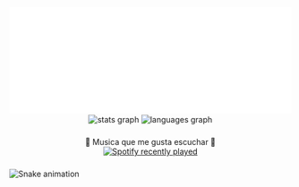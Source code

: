 <div align="center">
  <div align="center">
    <img src="banner.svg" alt="my_banner">
  </div>
</div>


<div align="center">
  <img src="https://github-readme-stats.vercel.app/api?username=OctavioFloG&hide_title=false&hide_rank=false&show_icons=true&include_all_commits=true&count_private=true&disable_animations=false&theme=dracula&locale=en&hide_border=false&order=1" height="150" alt="stats graph"  />
  <img src="https://github-readme-stats.vercel.app/api/top-langs?username=OctavioFloG&locale=en&hide_title=false&layout=compact&card_width=320&langs_count=5&theme=dracula&hide_border=false&order=2" height="150" alt="languages graph"  />
</div>

###
<div align="center">
🎵 Musica que me gusta escuchar 🎵
</div>

<div align="center">
  <a href="https://open.spotify.com/user/yaehchr5zhfwkewpbgpxbxdd7">
    <img src="https://spotify-recently-played-readme.vercel.app/api?user=yaehchr5zhfwkewpbgpxbxdd7&count=7&unique=false&width=660" alt="Spotify recently played"  />
  </a>
</div>

###

<img src="https://raw.githubusercontent.com/OctavioFloG/OctavioFloG/output/snake.svg" alt="Snake animation" />

###
<!--
**OctavioFloG/OctavioFloG** is a ✨ _special_ ✨ repository because its `README.md` (this file) appears on your GitHub profile.

Here are some ideas to get you started:

- 🔭 I’m currently working on ...
- 🌱 I’m currently learning ...
- 👯 I’m looking to collaborate on ...
- 🤔 I’m looking for help with ...
- 💬 Ask me about ...
- 📫 How to reach me: ...
- 😄 Pronouns: ...
- ⚡ Fun fact: ...
-->
